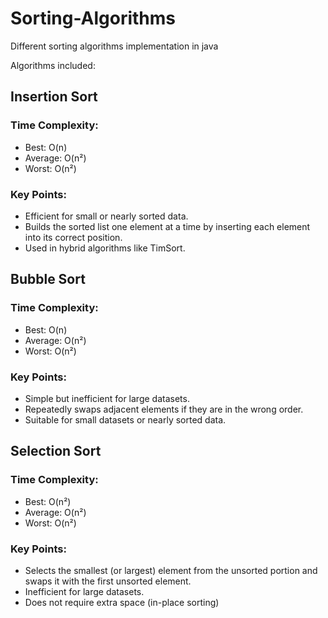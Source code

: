# Sorting-Algorithms
Different sorting algorithms implementation in java

Algorithms included:
## Insertion Sort
### Time Complexity:
- Best: O(n)
- Average: O(n²)
- Worst: O(n²)
### Key Points:
- Efficient for small or nearly sorted data.
- Builds the sorted list one element at a time by inserting each element into its correct position.
- Used in hybrid algorithms like TimSort.

## Bubble Sort
### Time Complexity:
- Best: O(n)
- Average: O(n²)
- Worst: O(n²)
### Key Points:
- Simple but inefficient for large datasets.
- Repeatedly swaps adjacent elements if they are in the wrong order.
- Suitable for small datasets or nearly sorted data.

## Selection Sort
### Time Complexity:
- Best: O(n²)
- Average: O(n²)
- Worst: O(n²)
### Key Points:
- Selects the smallest (or largest) element from the unsorted portion and swaps it with the first unsorted element.
- Inefficient for large datasets.
- Does not require extra space (in-place sorting)

